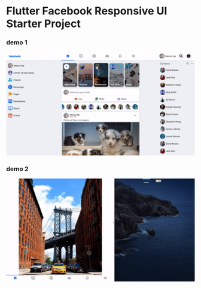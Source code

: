 # Flutter Facebook Responsive UI Starter Project


### demo 1
![demo1](./flutter_responsive_facebook-UI-1.gif)

### demo 2
![demo2](./flutter_responsive_facebook-UI-2.gif)
